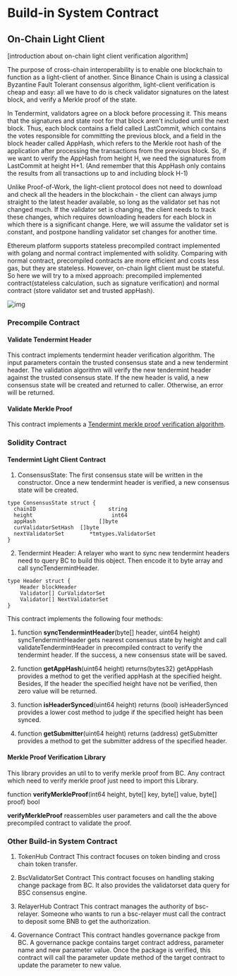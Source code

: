 # Build-in System Contract
## On-Chain Light Client
[introduction about on-chain light client verification algorithm]

The purpose of cross-chain interoperability is to enable one blockchain to function as a light-client of another. Since Binance Chain is using a classical Byzantine Fault Tolerant consensus algorithm, light-client verification is cheap and easy: all we have to do is check validator signatures on the latest block, and verify a Merkle proof of the state.

In Tendermint, validators agree on a block before processing it. This means that the signatures and state root for that block aren't included until the next block. Thus, each block contains a field called LastCommit, which contains the votes responsible for committing the previous block, and a field in the block header called AppHash, which refers to the Merkle root hash of the application after processing the transactions from the previous block. So, if we want to verify the AppHash from height H, we need the signatures from LastCommit at height H+1. (And remember that this AppHash only contains the results from all transactions up to and including block H-1)

Unlike Proof-of-Work, the light-client protocol does not need to download and check all the headers in the blockchain - the client can always jump straight to the latest header available, so long as the validator set has not changed much. If the validator set is changing, the client needs to track these changes, which requires downloading headers for each block in which there is a significant change. Here, we will assume the validator set is constant, and postpone handling validator set changes for another time.

Ethereum platform supports stateless precompiled contract implemented with golang and normal contract implemented with solidity. Comparing with normal contract, precompiled contracts are more efficient and costs less gas, but they are stateless. However, on-chain light client must be stateful. So here we will try to a mixed approach: precompiled implemented contract(stateless calculation, such as signature verification) and normal contract (store validator set and trusted appHash).


![img](https://lh5.googleusercontent.com/NgjBCXKChSKMrFWWWF2DGWLu32h_SAivQZabZqaiD68JOuynFDG7U5FHPwj6VXlMCwYpX6tWBqRtIAhJmP6bt9Htes5bxJQTw6dHD5R6n_P2BCB04Yh-ZAnzJm-aD8fydBYr2V88)

### Precompile Contract

#### Validate Tendermint Header

This contract implements tendermint header verification algorithm. The input parameters contain the trusted consensus state and a new tendermint header. The validation algorithm will verify the new tendermint header against the trusted consensus state. If the new header is valid, a new consensus state will be created and returned to caller. Otherwise, an error will be returned.

#### Validate Merkle Proof

This contract implements a [Tendermint merkle proof verification algorithm](https://github.com/tendermint/tendermint/blob/master/docs/architecture/adr-026-general-merkle-proof.md).

### Solidity Contract

#### Tendermint Light Client Contract

1. ConsensusState: The first consensus state will be written in the constructor. Once a new tendermint header is verified, a new consensus state will be created.
```golang
type ConsensusState struct {
  chainID                       string
  height                         int64
  appHash                    []byte
  curValidatorSetHash  []byte
  nextValidatorSet        *tmtypes.ValidatorSet
}
```
2. Tendermint Header: A relayer who want to sync new tendermint headers need to query BC to build this object. Then encode it to byte array and call syncTendermintHeader.
```golang
type Header struct {
    Header blockHeader
    Validator[] CurValidatorSet
    Validator[] NextValidatorSet
}
```
This contract implements the following four methods:

1. function **syncTendermintHeader**(byte[] header, uint64 height)
syncTendermintHeader gets nearest consensus state by height and call validateTendermintHeader in precompiled contract to verify the tendermint header. If the success, a new consensus state will be saved.

2. function **getAppHash**(uint64 height) returns(bytes32)
getAppHash provides a method to get the verified appHash at the specified height. Besides, If the header the specified height have not be verified, then zero value will be returned.

3. function **isHeaderSynced**(uint64 height) returns (bool)
isHeaderSynced provides a lower cost method to judge if the specified height has been synced.

4. function **getSubmitter**(uint64 height) returns (address)
getSubmitter provides a method to get the submitter address of the specified header.

#### Merkle Proof Verification Library
This library provides an util to to verify merkle proof from BC. Any contract which need to verify merkle proof just need to import this Library.

function **verifyMerkleProof**(int64 height, byte[] key, byte[] value, byte[] proof) bool

**verifyMerkleProof** reassembles user parameters and call the the above precompiled contract to validate the proof.

### Other Build-in System Contract

1. TokenHub Contract
This contract focuses on token binding and cross chain token transfer.

2. BscValidatorSet Contract
This contract focuses on handling staking change package from BC. It also provides the validatorset data query for BSC consensus engine.

3. RelayerHub Contract
This contract manages the authority of bsc-relayer. Someone who wants to run a bsc-relayer must call the contract to deposit some BNB to get the authorization.

4. Governance Contract
This contract handles governance packge from BC. A governance packge contains target contract address, parameter name and new parameter value. Once the package is verified, this contract will call the parameter update method of the target contract to update the parameter to new value.

